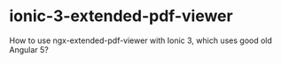 # ionic-3-extended-pdf-viewer

How to use ngx-extended-pdf-viewer with Ionic 3, which uses good old Angular 5?
